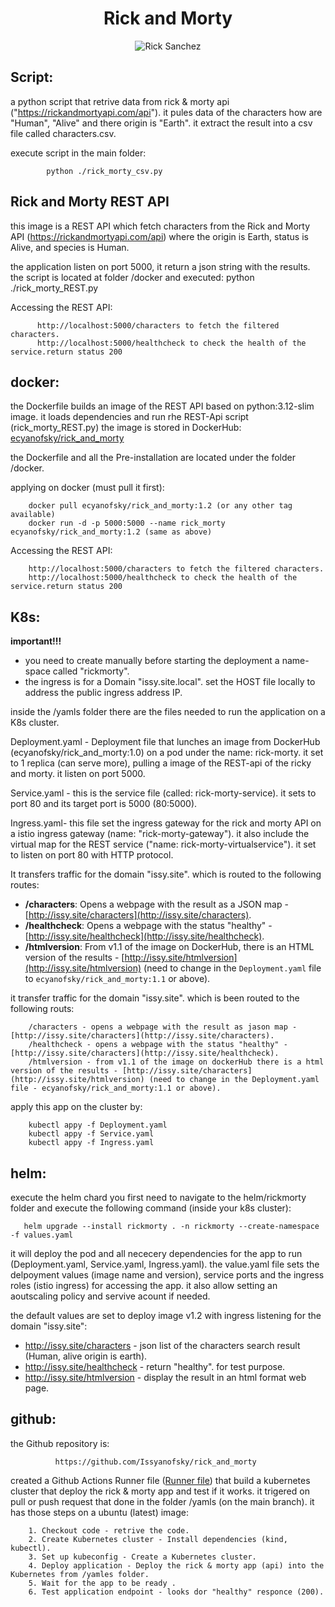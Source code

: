 <div align="center">

# **Rick and Morty**

![Rick Sanchez](https://rickandmortyapi.com/api/character/avatar/1.jpeg)

</div>




## Script:

a python script that retrive data from rick & morty api ("https://rickandmortyapi.com/api").
it pules data of the characters how are "Human", "Alive" and there origin is "Earth".
it extract the result into a csv file called characters.csv.
    
execute script in the main folder:

            python ./rick_morty_csv.py

## Rick and Morty REST API

this image is a REST API which fetch characters from the Rick and Morty API (https://rickandmortyapi.com/api)
where the origin is Earth, status is Alive, and species is Human.

the application listen on port 5000, it return a json string with the results.
the script is located at folder /docker and executed:
                python ./rick_morty_REST.py  

Accessing the REST API:

          http://localhost:5000/characters to fetch the filtered characters.
          http://localhost:5000/healthcheck to check the health of the service.return status 200


## docker:

the Dockerfile builds an image of the REST API based on python:3.12-slim image. it loads dependencies and run rhe REST-Api script (rick_morty_REST.py)
the image is stored in DockerHub:
        [ecyanofsky/rick_and_morty](https://hub.docker.com/repository/docker/ecyanofsky/rick_and_morty/general)
        
the Dockerfile and all the Pre-installation are located under the folder /docker.
    
applying on docker (must pull it first):

        docker pull ecyanofsky/rick_and_morty:1.2 (or any other tag available)
        docker run -d -p 5000:5000 --name rick_morty ecyanofsky/rick_and_morty:1.2 (same as above)
    
Accessing the REST API:

        http://localhost:5000/characters to fetch the filtered characters.
        http://localhost:5000/healthcheck to check the health of the service.return status 200

## K8s:

**important!!!**
* you need to create manually before starting the deployment a name-space called "rickmorty".
* the ingress is for a Domain "issy.site.local". set the HOST file locally to address the public ingress address IP.

inside the /yamls folder there are the files needed to run the application on a K8s cluster.

Deployment.yaml - Deployment file that lunches an image from DockerHub (ecyanofsky/rick_and_morty:1.0) on a pod under the name: rick-morty. it set to 1 replica (can serve more), pulling a image of the REST-api of the ricky and morty. it listen on port 5000.

Service.yaml - this is the service file (called: rick-morty-service). it sets to port 80 and its target port is 5000 (80:5000).

Ingress.yaml- this file set the ingress gateway for the rick and morty API on a istio ingress gateway (name: "rick-morty-gateway"). it also include the virtual map for the REST service ("name: rick-morty-virtualservice"). it set to listen on port 80 with HTTP protocol.

It transfers traffic for the domain "issy.site". which is routed to the following routes:

- **/characters**: Opens a webpage with the result as a JSON map - [http://issy.site/characters](http://issy.site/characters).
- **/healthcheck**: Opens a webpage with the status "healthy" - [http://issy.site/healthcheck](http://issy.site/healthcheck).
- **/htmlversion**: From v1.1 of the image on DockerHub, there is an HTML version of the results - [http://issy.site/htmlversion](http://issy.site/htmlversion) (need to change in the `Deployment.yaml` file to `ecyanofsky/rick_and_morty:1.1` or above).

it transfer traffic for the domain "issy.site". which is been routed to the following routs:
  
        /characters - opens a webpage with the result as jason map - [http://issy.site/characters](http://issy.site/characters).
        /healthcheck - opens a webpage with the status "healthy" -  [http://issy.site/characters](http://issy.site/healthcheck).
        /htmlversion - from v1.1 of the image on dockerHub there is a html version of the results - [http://issy.site/characters](http://issy.site/htmlversion) (need to change in the Deployment.yaml file - ecyanofsky/rick_and_morty:1.1 or above).
    
apply this app on the cluster by:

        kubectl appy -f Deployment.yaml
        kubectl appy -f Service.yaml
        kubectl appy -f Ingress.yaml
        
## helm:

execute the helm chard you first need to navigate to the helm/rickmorty folder and execute the following command (inside your k8s cluster):

       helm upgrade --install rickmorty . -n rickmorty --create-namespace -f values.yaml

it will deploy the pod and all nececery dependencies for the app to run (Deployment.yaml, Service.yaml, Ingress.yaml).
the value.yaml file sets the delpoyment values (image name and version), service ports and the ingress roles (istio ingress) for accessing the app.
it also allow setting an aoutscaling policy and servive acount if needed.
  
the default values are set to deploy image v1.2 with ingress listening for the domain "issy.site":
* http://issy.site/characters - json list of the characters search result (Human, alive origin is earth).
* http://issy.site/healthcheck - return "healthy". for test purpose.
* http://issy.site/htmlversion - display the result in an html format web page.
        

## github:

the Github repository is:

              https://github.com/Issyanofsky/rick_and_morty
    
  created a Github Actions Runner file ([Runner file](https://github.com/Issyanofsky/rick_and_morty/blob/main/.github/workflows/k8s-deploy-and-test.yml)) that build a kubernetes cluster that deploy the rick & morty app and test if it works.
  it trigered on pull or push request that done in the folder /yamls (on the main branch).
  it has those steps on a ubuntu (latest) image:
  
        1. Checkout code - retrive the code.
        2. Create Kubernetes cluster - Install dependencies (kind, kubectl).
        3. Set up kubeconfig - Create a Kubernetes cluster.
        4. Deploy application - Deploy the rick & morty app (api) into the Kubernetes from /yamles folder.
        5. Wait for the app to be ready .
        6. Test application endpoint - looks dor "healthy" responce (200).
        

    
